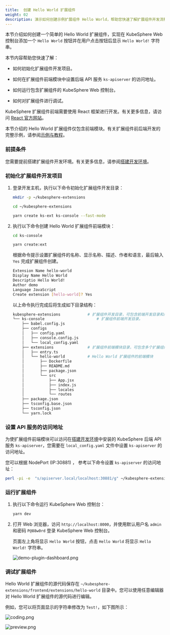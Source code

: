 ```yaml
---
title:  创建 Hello World 扩展组件
weight: 02
description: 演示如何创建示例扩展组件 Hello World，帮助您快速了解扩展组件开发流程。
---
```


本节介绍如何创建一个简单的 Hello World 扩展组件，实现在 KubeSphere Web 控制台添加一个 `Hello World` 按钮并在用户点击按钮后显示 `Hello World!` 字符串。

本节内容帮助您快速了解：

* 如何初始化扩展组件开发项目。

* 如何在扩展组件前端模块中设置后端 API 服务 `ks-apiserver` 的访问地址。

* 如何运行包含扩展组件的 KubeSphere Web 控制台。

* 如何对扩展组件进行调试。

KubeSphere 扩展组件前端需要使用 React 框架进行开发。有关更多信息，请访问 [React 官方网站](https://reactjs.org)。

本节介绍的 Hello World 扩展组件仅包含前端模块。有关扩展组件前后端开发的完整示例，请参阅[示例与教程](../../examples)。

### 前提条件

您需要提前搭建扩展组件开发环境。有关更多信息，请参阅[搭建开发环境](../../quickstart/prepare-development-environment/)。

### 初始化扩展组件开发项目

1. 登录开发主机，执行以下命令初始化扩展组件开发目录：

   ```bash
   mkdir -p ~/kubesphere-extensions
   ```

   ```bash
   cd ~/kubesphere-extensions
   ```

   ```bash
   yarn create ks-ext ks-console --fast-mode
   ```

2. 执行以下命令创建 Hello World 扩展组件前端模块：

   ```bash
   cd ks-console
   ```

   ```bash
   yarn create:ext
   ```

   根据命令提示设置扩展组件的名称、显示名称、描述、作者和语言，最后输入 `Yes` 完成扩展组件创建。

   ```bash
   Extension Name hello-world
   Display Name Hello World
   Descriptio Hello World!
   Author demo
   Language JavaScript
   Create extension [hello-world]? Yes
   ```

   以上命令执行完成后将生成如下目录结构：

   ```bash
   kubesphere-extensions            # 扩展组件开发目录，可包含前端开发目录和后端开发目录。
   └── ks-console                       # 扩展组件前端开发目录。
       ├── babel.config.js
       ├── configs
       │   ├── config.yaml
       │   ├── console.config.js
       │   └── local_config.yaml
       ├── extensions               # 扩展组件前端模块目录，可包含多个扩展组件的前端模块。
       │   ├── entry.ts
       │   └── hello-world          # Hello World 扩展组件的前端模块
       │       ├── Dockerfile
       │       ├── README.md
       │       ├── package.json
       │       └── src
       │           ├── App.jsx
       │           ├── index.js
       │           ├── locales
       │           └── routes
       ├── package.json
       ├── tsconfig.base.json
       ├── tsconfig.json
       └── yarn.lock
   ```


### 设置 API 服务的访问地址

为使扩展组件前端模块可以访问在[搭建开发环境](../quickstart/prepare-development-environment/)中安装的 KubeSphere 后端 API 服务 `ks-apiserver`，您需要在 `local_config.yaml` 文件中设置 `ks-apiserver` 的访问地址。

您可以根据 NodePort (IP:30881) ， 参考以下命令设置 `ks-apiserver` 的访问地址：

```sh
perl -pi -e  "s/apiserver.local/localhost:30881/g" ~/kubesphere-extensions/ks-console/configs/local_config.yaml
```


### 运行扩展组件

1. 执行以下命令运行 KubeSphere Web 控制台：

   ```bash
   yarn dev
   ```

2. 打开 Web 浏览器，访问 `http://localhost:8000`，并使用默认用户名 `admin` 和密码 `P@88w0rd` 登录 KubeSphere Web 控制台。

   页面左上角将显示 `Hello World` 按钮，点击 `Hello World` 将显示 `Hello World!` 字符串。

   ![demo-plugin-dashboard.png](./hello-world-extension-dashboard.png?width=1080px)

### 调试扩展组件

Hello World 扩展组件的源代码保存在 `~/kubesphere-extensions/frontend/extensions/hello-world` 目录中。您可以使用任意编辑器对 Hello World 扩展组件的源代码进行编辑。

例如，您可以将页面显示的字符串修改为 `Test!`，如下图所示：

![coding.png](./coding.png?width=1080px)

![preview.png](./preview.png?width=1080px)
